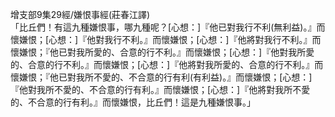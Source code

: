 增支部9集29經/嫌恨事經(莊春江譯)  
「比丘們！有這九種嫌恨事，哪九種呢？[心想：]『他已對我行不利(無利益)。』而懷嫌恨；[心想：]『他對我行不利。』而懷嫌恨；[心想：]『他將對我行不利。』而懷嫌恨；『他已對我所愛的、合意的行不利。』而懷嫌恨；[心想：]『他對我所愛的、合意的行不利。』而懷嫌恨；[心想：]『他將對我所愛的、合意的行不利。』而懷嫌恨；『他已對我所不愛的、不合意的行有利(有利益)。』而懷嫌恨；[心想：]『他對我所不愛的、不合意的行有利。』而懷嫌恨；[心想：]『他將對我所不愛的、不合意的行有利。』而懷嫌恨，比丘們！這是九種嫌恨事。」  
  
  
